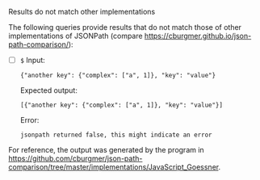 Results do not match other implementations

The following queries provide results that do not match those of other implementations of JSONPath
(compare https://cburgmer.github.io/json-path-comparison/):

- [ ] `$`
  Input:
  ```
  {"another key": {"complex": ["a", 1]}, "key": "value"}
  ```
  Expected output:
  ```
  [{"another key": {"complex": ["a", 1]}, "key": "value"}]
  ```
  Error:
  ```
  jsonpath returned false, this might indicate an error
  ```


For reference, the output was generated by the program in https://github.com/cburgmer/json-path-comparison/tree/master/implementations/JavaScript_Goessner.
